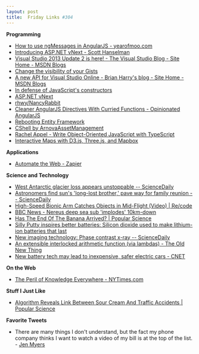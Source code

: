 ```yaml
---
layout: post
title:  Friday Links #304
---
```

**Programming**

  * [How to use ngMessages in AngularJS - yearofmoo.com](http://www.yearofmoo.com/2014/05/how-to-use-ngmessages-in-angularjs.html)
  * [Introducing ASP.NET vNext - Scott Hanselman](http://www.hanselman.com/blog/IntroducingASPNETVNext.aspx?utm_source=twitterfeed&utm_medium=twitter)
  * [Visual Studio 2013 Update 2 is here! - The Visual Studio Blog - Site Home - MSDN Blogs](http://blogs.msdn.com/b/visualstudio/archive/2014/05/12/visual-studio-2013-update-2-is-here.aspx)
  * [Change the visibility of your Gists](https://github.com/blog/1837-change-the-visibility-of-your-gists)
  * [A new API for Visual Studio Online - Brian Harry's blog - Site Home - MSDN Blogs](http://blogs.msdn.com/b/bharry/archive/2014/05/12/a-new-api-for-visual-studio-online.aspx)
  * [In defense of JavaScript's constructors](http://www.2ality.com/2013/07/defending-constructors.html)
  * [ASP.NET vNext](http://davidfowl.com/asp-net-vnext/)
  * [rhwy/NancyRabbit](https://github.com/rhwy/NancyRabbit)
  * [Cleaner AngularJS Directives With Curried Functions - Opinionated AngularJS](https://medium.com/opinionated-angularjs/57a63c895da5)
  * [Rebooting Entity Framework](http://www.infoq.com/news/2014/05/EF-Everywhere?utm_campaign=infoq_content&utm_source=infoq&utm_medium=feed&utm_term=global&utm_reader=feedly)
  * [CShell by ArnovaAssetManagement](http://cshell.net/)
  * [Rachel Appel - Write Object-Oriented JavaScript with TypeScript](http://rachelappel.com/write-object-oriented-javascript-with-typescript)
  * [Interactive Maps with D3.js, Three.js, and Mapbox](http://www.delimited.io/blog/2014/5/10/maps-with-d3js-threejs-and-mapbox?utm_source=javascriptweekly&utm_medium=email)

**Applications**

  * [Automate the Web - Zapier](https://zapier.com/)

**Science and Technology**

  * [West Antarctic glacier loss appears unstoppable -- ScienceDaily](http://www.sciencedaily.com/releases/2014/05/140512134613.htm?utm_source=feedburner&utm_medium=feed&utm_campaign=Feed%3A+sciencedaily+%28Latest+Science+News+--+ScienceDaily%29)
  * [Astronomers find sun's 'long-lost brother,' pave way for family reunion -- ScienceDaily](http://www.sciencedaily.com/releases/2014/05/140510151703.htm?utm_source=feedburner&utm_medium=feed&utm_campaign=Feed%3A+sciencedaily+%28Latest+Science+News+--+ScienceDaily%29)
  * [High-Speed Bionic Arm Catches Objects in Mid-Flight (Video) | Re/code](http://recode.net/2014/05/12/high-speed-bionic-arm-catches-objects-in-mid-flight-video/)
  * [BBC News - Nereus deep sea sub 'implodes' 10km-down](http://www.bbc.com/news/science-environment-27374326)
  * [Has The End Of The Banana Arrived? | Popular Science](http://www.popsci.com/article/science/has-end-banana-arrived)
  * [Silly Putty inspires better batteries: Silicon dioxide used to make lithium-ion batteries that last](http://www.sciencedaily.com/releases/2014/05/140515142839.htm)
  * [New imaging technology: Phase contrast x-ray -- ScienceDaily](http://www.sciencedaily.com/releases/2014/05/140515103834.htm)
  * [An extensible interlocked arithmetic function (via lambdas) - The Old New Thing](http://blogs.msdn.com/b/oldnewthing/archive/2014/05/16/10526016.aspx)
  * [New battery tech may lead to inexpensive, safer electric cars - CNET](http://www.cnet.com/news/japanese-company-promises-revolutionary-new-electric-vehicle-battery/)

**On the Web**

  * [The Peril of Knowledge Everywhere - NYTimes.com](http://mobile.nytimes.com/blogs/bits/2014/05/10/the-peril-of-knowledge-everywhere/?utm_source=twitterfeed&utm_medium=twitter)

**Stuff I Just Like**

  * [Algorithm Reveals Link Between Sour Cream And Traffic Accidents | Popular Science](http://www.popsci.com/article/science/algorithm-reveals-link-between-sour-cream-and-traffic-accidents)

**Favorite Tweets**

  * There are many things I don't understand, but the fact my phone company thinks I want to watch a video of my bill is at the top of the list. - [Jen Myers](https://twitter.com/antiheroine/status/465259167523954688)
